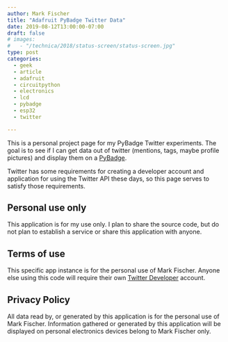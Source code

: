 ```yaml
---
author: Mark Fischer
title: "Adafruit PyBadge Twitter Data"
date: 2019-08-12T13:00:00-07:00
draft: false
# images:
#   - "/technica/2018/status-screen/status-screen.jpg"
type: post
categories:
  - geek
  - article
  - adafruit
  - circuitpython
  - electronics
  - lcd
  - pybadge
  - esp32
  - twitter

---
```


This is a personal project page for my PyBadge Twitter experiments. The goal is to see if I can get data out of twitter (mentions, tags, maybe profile pictures) and display them on a [PyBadge][].

<!--more-->

[PyBadge]: https://www.adafruit.com/product/4200

Twitter has some requirements for creating a developer account and application for using the Twitter API these days, so this page serves to satisfy those requirements.


## Personal use only
This application is for my use only. I plan to share the source code, but do not plan to establish a service or share this application with anyone.

## Terms of use
This specific app instance is for the personal use of Mark Fischer. Anyone else using this code will require their own [Twitter Developer][] account.

[Twitter Developer]: https://developer.twitter.com

## Privacy Policy
All data read by, or generated by this application is for the personal use of Mark Fischer. Information gathered or generated by this application will be displayed on personal electronics devices belong to Mark Fischer only.

